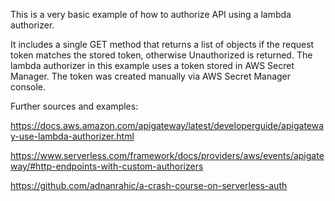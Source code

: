 This is a very basic example of how to authorize API using a lambda authorizer.

It includes a single GET method that returns a list of objects if the request token matches the stored token, otherwise Unauthorized is returned.
The lambda authorizer in this example uses a token stored in AWS Secret Manager. The token was created manually via AWS Secret Manager console.


Further sources and examples:

https://docs.aws.amazon.com/apigateway/latest/developerguide/apigateway-use-lambda-authorizer.html


https://www.serverless.com/framework/docs/providers/aws/events/apigateway/#http-endpoints-with-custom-authorizers


https://github.com/adnanrahic/a-crash-course-on-serverless-auth

